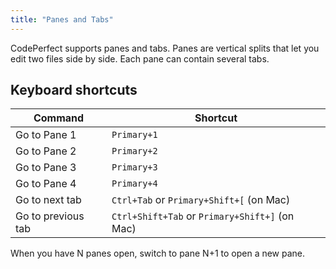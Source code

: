 ```yaml
---
title: "Panes and Tabs"
---
```


CodePerfect supports panes and tabs. Panes are vertical splits that let you edit
two files side by side. Each pane can contain several tabs.

## Keyboard shortcuts

| Command            | Shortcut                                       |
| ------------------ | ---------------------------------------------- |
| Go to Pane 1       | `Primary+1`                                    |
| Go to Pane 2       | `Primary+2`                                    |
| Go to Pane 3       | `Primary+3`                                    |
| Go to Pane 4       | `Primary+4`                                    |
| Go to next tab     | `Ctrl+Tab` or `Primary+Shift+[` (on Mac)       |
| Go to previous tab | `Ctrl+Shift+Tab` or `Primary+Shift+]` (on Mac) |

When you have N panes open, switch to pane N+1 to open a new pane.
